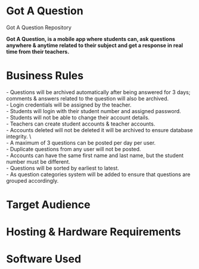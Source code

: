 # Got A Question
Got A Question Repository

**Got A Question, is a mobile app where students can, ask questions anywhere & anytime related to their subject and get a response in real time from their teachers.**

<h1>Business Rules</h1>
- Questions will be archived automatically after being answered for 3 days; comments & answers related to the question will also be archived.
<br>
-	Login credentials will be assigned by the teacher.
<br>
-	Students will login with their student number and assigned password.
<br>
-	Students will not be able to change their account details.
<br>
-	Teachers can create student accounts & teacher accounts.
<br>
-	Accounts deleted will not be deleted it will be archived to ensure database integrity.
\<br>
-	A maximum of 3 questions can be posted per day per user.
<br>
-	Duplicate questions from any user will not be posted.
<br>
-	Accounts can have the same first name and last name, but the student number must be different.
<br>
-	Questions will be sorted by earliest to latest.
<br>
-	As question categories system will be added to ensure that questions are grouped accordingly.

<h1>Target Audience</h1>

<h1>Hosting & Hardware Requirements</h1>

<h1>Software Used</h1>
